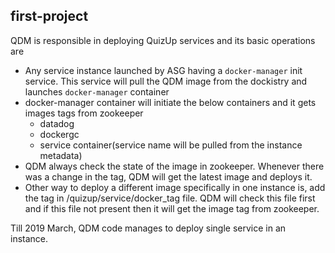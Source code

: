 ## first-project

QDM is responsible in deploying QuizUp services and its basic operations are 
- Any service instance launched by ASG having a `docker-manager` init service. This service will pull the QDM image from the dockistry and launches `docker-manager` container
- docker-manager container will initiate the below containers and it gets images tags from zookeeper
  - datadog 
  - dockergc
  - service container(service name will be pulled from the instance metadata)
- QDM always check the state of the image in zookeeper. Whenever there was a change in the tag, QDM will get the latest image and deploys it.
- Other way to deploy a different image specifically in one instance is, add the tag in /quizup/service/docker_tag file. QDM will check this file first and if this file not present then it will get the image tag from zookeeper.

Till 2019 March, QDM code manages to deploy single service in an instance. 
